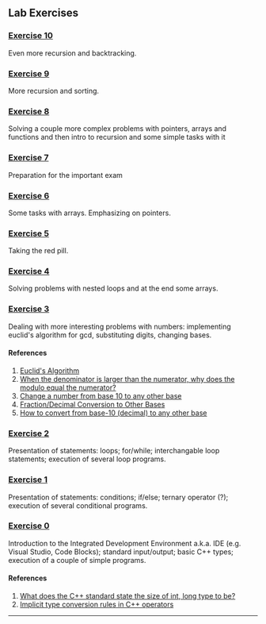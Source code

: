 ## Lab Exercises

### [Exercise 10](https://github.com/fmi-lab/up/blob/master/exercises/exercise10)

Even more recursion and backtracking.

### [Exercise 9](https://github.com/fmi-lab/up/blob/master/exercises/exercise9)

More recursion and sorting.

### [Exercise 8](https://github.com/fmi-lab/up/blob/master/exercises/exercise8)

Solving a couple more complex problems with pointers, arrays and functions and then intro to recursion and some simple tasks with it

### [Exercise 7](https://github.com/fmi-lab/up/blob/master/exercises/exercise7)

Preparation for the important exam

### [Exercise 6](https://github.com/fmi-lab/up/blob/master/exercises/exercise6)

Some tasks with arrays. Emphasizing on pointers.

### [Exercise 5](https://github.com/fmi-lab/up/blob/master/exercises/exercise5)

Taking the red pill.

### [Exercise 4](https://github.com/fmi-lab/up/blob/master/exercises/exercise4)

Solving problems with nested loops and at the end some arrays.

### [Exercise 3](https://github.com/fmi-lab/up/blob/master/exercises/exercise3)

Dealing with more interesting problems with numbers: implementing euclid's algorithm for gcd, substituting digits, changing bases.

#### References

1. [Euclid's Algorithm](http://www.cut-the-knot.org/blue/Euclid.shtml)
2. [When the denominator is larger than the numerator, why does the modulo equal the numerator?](http://math.stackexchange.com/questions/422697/when-the-denominator-is-larger-than-the-numerator-why-does-the-modulo-equal-the)
3. [Change a number from base 10
to any other base](http://mathbits.com/MathBits/CompSci/Introduction/frombase10.htm)
4. [Fraction/Decimal Conversion to Other Bases](http://mathforum.org/library/drmath/view/55744.html)
5. [How to convert from base-10 (decimal) to any other base](http://www.searchmarked.com/math/how-to-convert-from-base-10-decimal-to-any-other-base.php)

### [Exercise 2](https://github.com/fmi-lab/up/blob/master/exercises/exercise2)

Presentation of statements: loops; for/while; interchangable loop statements; execution of several loop programs.

### [Exercise 1](https://github.com/fmi-lab/up/blob/master/exercises/exercise1)

Presentation of statements: conditions; if/else; ternary operator (?); execution of several conditional programs.

### [Exercise 0](https://github.com/fmi-lab/up/blob/master/exercises/exercise0)

Introduction to the Integrated Development Environment a.k.a. IDE (e.g. Visual Studio, Code Blocks); standard input/output; basic C++ types; execution of a couple of simple programs.

#### References

1. [What does the C++ standard state the size of int, long type to be?](http://stackoverflow.com/questions/589575/what-does-the-c-standard-state-the-size-of-int-long-type-to-be)
1. [Implicit type conversion rules in C++ operators](http://stackoverflow.com/questions/5563000/implicit-type-conversion-rules-in-c-operators)

---

